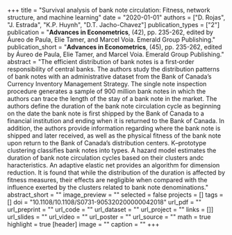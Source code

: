 +++
title = "Survival analysis of bank note circulation: Fitness, network structure, and machine learning"
date = "2020-01-01"
authors = ["D. Rojas", "J. Estrada", "K.P. Huynh", "D.T. Jacho-Chavez"]
publication_types = ["2"]
publication = "**Advances in Econometrics**, (42), pp. 235-262, edited by Áureo de Paula, Elie Tamer, and Marcel Voia. Emerald Group Publishing."
publication_short = "**Advances in Econometrics**, (45), pp. 235-262, edited by Áureo de Paula, Elie Tamer, and Marcel Voia. Emerald Group Publishing."
abstract = "The efficient distribution of bank notes is a first‐order responsibility of central banks. The authors study the distribution patterns of bank notes with an administrative dataset from the Bank of Canada’s Currency Inventory Management Strategy. The single note inspection procedure generates a sample of 900 million bank notes in which the authors can trace the length of the stay of a bank note in the market. The authors define the duration of the bank note circulation cycle as beginning on the date the bank note is first shipped by the Bank of Canada to a financial institution and ending when it is returned to the Bank of Canada. In addition, the authors provide information regarding where the bank note is shipped and later received, as well as the physical fitness of the bank note upon return to the Bank of Canada’s distribution centers. K–prototype clustering classifies bank notes into types. A hazard model estimates the duration of bank note circulation cycles based on their clusters andc haracteristics. An adaptive elastic net provides an algorithm for dimension reduction. It is found that while the distribution of the duration is affected by fitness measures, their effects are negligible when compared with the influence exerted by the clusters related to bank note denominations."
abstract_short = ""
image_preview = ""
selected = false
projects = []
tags = []
doi = "10.1108/10.1108/S0731-905320200000042018"
url_pdf = ""
url_preprint = ""
url_code = ""
url_dataset = ""
url_project = ""
links = []]
url_slides = ""
url_video = ""
url_poster = ""
url_source = ""
math = true
highlight = true
[header]
image = ""
caption = ""
+++
